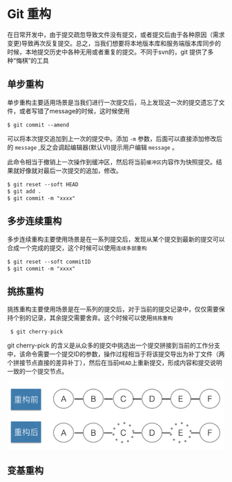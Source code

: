 # Git 重构
在日常开发中，由于提交疏忽导致文件没有提交，或者提交后由于各种原因（需求变更)导致再次反复提交。总之，当我们想要将本地版本库和服务端版本库同步的时候，本地提交历史中各种无用或者重复的提交。不同于svn的，git 提供了多种“悔棋”的工具

## 单步重构
单步重构主要适用场景是当我们进行一次提交后，马上发现这一次的提交遗忘了文件，或者写错了message的时候，这时候使用

	$ git commit --amend  

可以将本次提交追加到上一次的提交中。添加 `-m` 参数，后面可以直接添加修改后的 `message` ,反之会调起编辑器(默认VI)提示用户编辑 `message` 。

此命令相当于撤销上一次操作到缓冲区，然后将当前`缓冲区`内容作为快照提交。结果就好像就对最后一次提交的追加，修改。

	$ git reset --soft HEAD
	$ git add .
	$ git commit -m "xxxx"



## 多步连续重构
多步连续重构主要使用场景是在一系列提交后，发现从某个提交到最新的提交可以合成一个完成的提交，这个时候可以使用`连续多部重构`

	$ git reset --soft commitID 
	$ git commit -m "xxxx"
	

## 挑拣重构
挑拣重构主要使用场景是在一系列的提交后，对于当前的提交记录中，仅仅需要保持个别的记录，其余提交需要舍弃。这个时候可以使用`挑拣重构`

	 $ git cherry-pick 

git cherry-pick 的含义是从众多的提交中挑选出一个提交拼接到当前的工作分支中，该命令需要一个提交ID的参数，操作过程相当于将该提交导出为补丁文件（两个拼接节点直接的差异补丁），然后在当前`HEAD`上重新提交，形成内容和提交说明一致的一个提交节点。

![cherry-pick](https://github.com/Ambtion/ambtion.github.io/blob/master/imageSource/git/Git-CherryPiker.png?raw=ture)



## 变基重构



